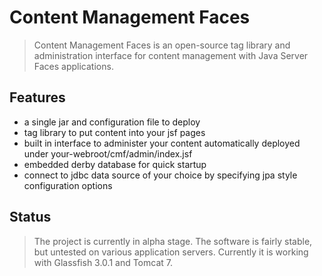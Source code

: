 # Content Management Faces #

> Content Management Faces is an open-source tag library and administration interface for content management with Java Server Faces applications.

## Features ##
  * a single jar and configuration file to deploy
  * tag library to put content into your jsf pages
  * built in interface to administer your content automatically deployed under your-webroot/cmf/admin/index.jsf
  * embedded derby database for quick startup
  * connect to jdbc data source of your choice by specifying jpa style configuration options


## Status ##
> The project is currently in alpha stage.  The software is fairly stable, but untested on various application servers.  Currently it is working with Glassfish 3.0.1 and Tomcat 7.